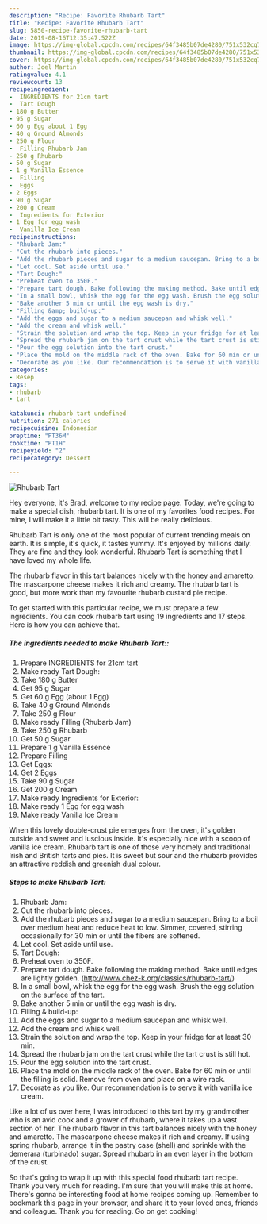 ```yaml
---
description: "Recipe: Favorite Rhubarb Tart"
title: "Recipe: Favorite Rhubarb Tart"
slug: 5850-recipe-favorite-rhubarb-tart
date: 2019-08-16T12:35:47.522Z
image: https://img-global.cpcdn.com/recipes/64f3485b07de4280/751x532cq70/rhubarb-tart-recipe-main-photo.jpg
thumbnail: https://img-global.cpcdn.com/recipes/64f3485b07de4280/751x532cq70/rhubarb-tart-recipe-main-photo.jpg
cover: https://img-global.cpcdn.com/recipes/64f3485b07de4280/751x532cq70/rhubarb-tart-recipe-main-photo.jpg
author: Joel Martin
ratingvalue: 4.1
reviewcount: 13
recipeingredient:
-  INGREDIENTS for 21cm tart
-  Tart Dough
- 180 g Butter
- 95 g Sugar
- 60 g Egg about 1 Egg
- 40 g Ground Almonds
- 250 g Flour
-  Filling Rhubarb Jam
- 250 g Rhubarb
- 50 g Sugar
- 1 g Vanilla Essence
-  Filling
-  Eggs
- 2 Eggs
- 90 g Sugar
- 200 g Cream
-  Ingredients for Exterior
- 1 Egg for egg wash
-  Vanilla Ice Cream
recipeinstructions:
- "Rhubarb Jam:"
- "Cut the rhubarb into pieces."
- "Add the rhubarb pieces and sugar to a medium saucepan. Bring to a boil over medium heat and reduce heat to low. Simmer, covered, stirring occasionally for 30 min or until the fibers are softened."
- "Let cool. Set aside until use."
- "Tart Dough:"
- "Preheat oven to 350F."
- "Prepare tart dough. Bake following the making method. Bake until edges are lightly golden. (http://www.chez-k.org/classics/rhubarb-tart/)"
- "In a small bowl, whisk the egg for the egg wash. Brush the egg solution on the surface of the tart."
- "Bake another 5 min or until the egg wash is dry."
- "Filling &amp; build-up:"
- "Add the eggs and sugar to a medium saucepan and whisk well."
- "Add the cream and whisk well."
- "Strain the solution and wrap the top. Keep in your fridge for at least 30 min."
- "Spread the rhubarb jam on the tart crust while the tart crust is still hot."
- "Pour the egg solution into the tart crust."
- "Place the mold on the middle rack of the oven. Bake for 60 min or until the filling is solid. Remove from oven and place on a wire rack."
- "Decorate as you like. Our recommendation is to serve it with vanilla ice cream."
categories:
- Resep
tags:
- rhubarb
- tart

katakunci: rhubarb tart undefined
nutrition: 271 calories
recipecuisine: Indonesian
preptime: "PT36M"
cooktime: "PT1H"
recipeyield: "2"
recipecategory: Dessert

---
```



![Rhubarb Tart](https://img-global.cpcdn.com/recipes/64f3485b07de4280/751x532cq70/rhubarb-tart-recipe-main-photo.jpg)

Hey everyone, it's Brad, welcome to my recipe page. Today, we're going to make a special dish, rhubarb tart. It is one of my favorites food recipes. For mine, I will make it a little bit tasty. This will be really delicious.

Rhubarb Tart is only one of the most popular of current trending meals on earth. It is simple, it's quick, it tastes yummy. It's enjoyed by millions daily. They are fine and they look wonderful. Rhubarb Tart is something that I have loved my whole life.

The rhubarb flavor in this tart balances nicely with the honey and amaretto. The mascarpone cheese makes it rich and creamy. The rhubarb tart is good, but more work than my favourite rhubarb custard pie recipe.


To get started with this particular recipe, we must prepare a few ingredients. You can cook rhubarb tart using 19 ingredients and 17 steps. Here is how you can achieve that.

##### The ingredients needed to make Rhubarb Tart::

1. Prepare  INGREDIENTS for 21cm tart
1. Make ready  Tart Dough:
1. Take 180 g Butter
1. Get 95 g Sugar
1. Get 60 g Egg (about 1 Egg)
1. Take 40 g Ground Almonds
1. Take 250 g Flour
1. Make ready  Filling (Rhubarb Jam)
1. Take 250 g Rhubarb
1. Get 50 g Sugar
1. Prepare 1 g Vanilla Essence
1. Prepare  Filling
1. Get  Eggs:
1. Get 2 Eggs
1. Take 90 g Sugar
1. Get 200 g Cream
1. Make ready  Ingredients for Exterior:
1. Make ready 1 Egg for egg wash
1. Make ready  Vanilla Ice Cream


When this lovely double-crust pie emerges from the oven, it&#39;s golden outside and sweet and luscious inside. It&#39;s especially nice with a scoop of vanilla ice cream. Rhubarb tart is one of those very homely and traditional Irish and British tarts and pies. It is sweet but sour and the rhubarb provides an attractive reddish and greenish dual colour. 

##### Steps to make Rhubarb Tart:

1. Rhubarb Jam:
1. Cut the rhubarb into pieces.
1. Add the rhubarb pieces and sugar to a medium saucepan. Bring to a boil over medium heat and reduce heat to low. Simmer, covered, stirring occasionally for 30 min or until the fibers are softened.
1. Let cool. Set aside until use.
1. Tart Dough:
1. Preheat oven to 350F.
1. Prepare tart dough. Bake following the making method. Bake until edges are lightly golden. (http://www.chez-k.org/classics/rhubarb-tart/)
1. In a small bowl, whisk the egg for the egg wash. Brush the egg solution on the surface of the tart.
1. Bake another 5 min or until the egg wash is dry.
1. Filling &amp; build-up:
1. Add the eggs and sugar to a medium saucepan and whisk well.
1. Add the cream and whisk well.
1. Strain the solution and wrap the top. Keep in your fridge for at least 30 min.
1. Spread the rhubarb jam on the tart crust while the tart crust is still hot.
1. Pour the egg solution into the tart crust.
1. Place the mold on the middle rack of the oven. Bake for 60 min or until the filling is solid. Remove from oven and place on a wire rack.
1. Decorate as you like. Our recommendation is to serve it with vanilla ice cream.


Like a lot of us over here, I was introduced to this tart by my grandmother who is an avid cook and a grower of rhubarb, where it takes up a vast section of her. The rhubarb flavor in this tart balances nicely with the honey and amaretto. The mascarpone cheese makes it rich and creamy. If using spring rhubarb, arrange it in the pastry case (shell) and sprinkle with the demerara (turbinado) sugar. Spread rhubarb in an even layer in the bottom of the crust. 

So that's going to wrap it up with this special food rhubarb tart recipe. Thank you very much for reading. I'm sure that you will make this at home. There's gonna be interesting food at home recipes coming up. Remember to bookmark this page in your browser, and share it to your loved ones, friends and colleague. Thank you for reading. Go on get cooking!
